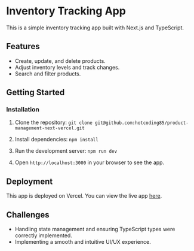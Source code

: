 # Inventory Tracking App

This is a simple inventory tracking app built with Next.js and TypeScript.

## Features
- Create, update, and delete products.
- Adjust inventory levels and track changes.
- Search and filter products.

## Getting Started

### Installation

1. Clone the repository:
`git clone git@github.com:hotcoding85/product-management-next-vercel.git`

2. Install dependencies:
`npm install`

3. Run the development server:
`npm run dev`

4. Open `http://localhost:3000` in your browser to see the app.

## Deployment

This app is deployed on Vercel. You can view the live app [here](https://inventory-tracking-app-xi.vercel.app/).

## Challenges

- Handling state management and ensuring TypeScript types were correctly implemented.
- Implementing a smooth and intuitive UI/UX experience.
